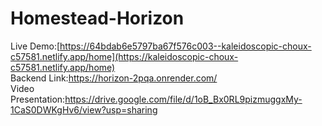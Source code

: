 # Homestead-Horizon

Live Demo:[https://64bdab6e5797ba67f576c003--kaleidoscopic-choux-c57581.netlify.app/home](https://kaleidoscopic-choux-c57581.netlify.app/home)
<br/>
Backend Link:https://horizon-2pqa.onrender.com/
<br/>
Video Presentation:https://drive.google.com/file/d/1oB_Bx0RL9pizmuggxMy-1CaS0DWKgHv6/view?usp=sharing

